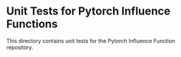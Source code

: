 # Unit Tests for Pytorch Influence Functions

This directory contains unit tests for the Pytorch Influence Function repository.
